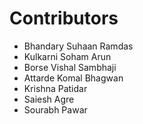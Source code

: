 # Contributors

- Bhandary Suhaan Ramdas
- Kulkarni Soham Arun
- Borse Vishal Sambhaji
- Attarde Komal Bhagwan
- Krishna Patidar
- Saiesh Agre
- Sourabh Pawar
